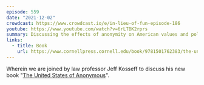 ```yaml
---
episode: 559
date: "2021-12-02"
crowdcast: https://www.crowdcast.io/e/in-lieu-of-fun-episode-186
youtube: https://www.youtube.com/watch?v=6rLTBK2rprs
summary: Discussing the effects of anonymity on American values and politics
links:
  - title: Book
    url: https://www.cornellpress.cornell.edu/book/9781501762383/the-united-states-of-anonymous/
---
```

Wherein we are joined by law professor Jeff Kosseff to discuss his new book "[The United States of Anonymous][book]".

[book]: https://www.cornellpress.cornell.edu/book/9781501762383/the-united-states-of-anonymous/
